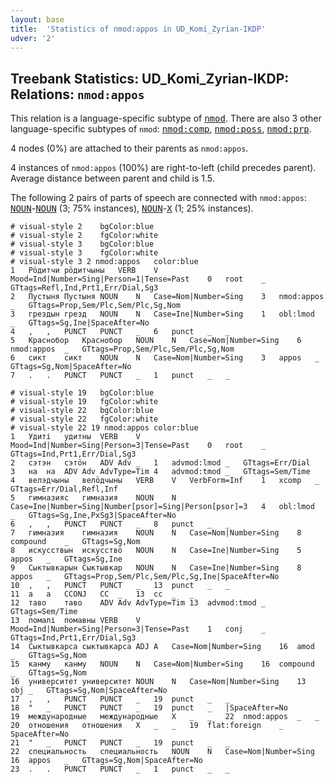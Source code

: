 ```yaml
---
layout: base
title:  'Statistics of nmod:appos in UD_Komi_Zyrian-IKDP'
udver: '2'
---
```


## Treebank Statistics: UD_Komi_Zyrian-IKDP: Relations: `nmod:appos`

This relation is a language-specific subtype of <tt><a href="kpv_ikdp-dep-nmod.html">nmod</a></tt>.
There are also 3 other language-specific subtypes of `nmod`: <tt><a href="kpv_ikdp-dep-nmod-comp.html">nmod:comp</a></tt>, <tt><a href="kpv_ikdp-dep-nmod-poss.html">nmod:poss</a></tt>, <tt><a href="kpv_ikdp-dep-nmod-prp.html">nmod:prp</a></tt>.

4 nodes (0%) are attached to their parents as `nmod:appos`.

4 instances of `nmod:appos` (100%) are right-to-left (child precedes parent).
Average distance between parent and child is 1.5.

The following 2 pairs of parts of speech are connected with `nmod:appos`: <tt><a href="kpv_ikdp-pos-NOUN.html">NOUN</a></tt>-<tt><a href="kpv_ikdp-pos-NOUN.html">NOUN</a></tt> (3; 75% instances), <tt><a href="kpv_ikdp-pos-NOUN.html">NOUN</a></tt>-<tt><a href="kpv_ikdp-pos-X.html">X</a></tt> (1; 25% instances).


~~~ conllu
# visual-style 2	bgColor:blue
# visual-style 2	fgColor:white
# visual-style 3	bgColor:blue
# visual-style 3	fgColor:white
# visual-style 3 2 nmod:appos	color:blue
1	Рӧдитчи	рӧдитчыны	VERB	V	Mood=Ind|Number=Sing|Person=1|Tense=Past	0	root	_	GTtags=Refl,Ind,Prt1,Err/Dial,Sg3
2	Пустыня	Пустыня	NOUN	N	Case=Nom|Number=Sing	3	nmod:appos	_	GTtags=Prop,Sem/Plc,Sem/Plc,Sg,Nom
3	грездын	грезд	NOUN	N	Case=Ine|Number=Sing	1	obl:lmod	_	GTtags=Sg,Ine|SpaceAfter=No
4	,	,	PUNCT	PUNCT	_	6	punct	_	_
5	Краснобор	Краснобор	NOUN	N	Case=Nom|Number=Sing	6	nmod:appos	_	GTtags=Prop,Sem/Plc,Sem/Plc,Sg,Nom
6	сикт	сикт	NOUN	N	Case=Nom|Number=Sing	3	appos	_	GTtags=Sg,Nom|SpaceAfter=No
7	.	.	PUNCT	PUNCT	_	1	punct	_	_

~~~


~~~ conllu
# visual-style 19	bgColor:blue
# visual-style 19	fgColor:white
# visual-style 22	bgColor:blue
# visual-style 22	fgColor:white
# visual-style 22 19 nmod:appos	color:blue
1	Удиті	удитны	VERB	V	Mood=Ind|Number=Sing|Person=3|Tense=Past	0	root	_	GTtags=Ind,Prt1,Err/Dial,Sg3
2	сэтэн	сэтӧн	ADV	Adv	_	1	advmod:lmod	_	GTtags=Err/Dial
3	на	на	ADV	Adv	AdvType=Tim	4	advmod:tmod	_	GTtags=Sem/Time
4	велэдчыны	велӧдчыны	VERB	V	VerbForm=Inf	1	xcomp	_	GTtags=Err/Dial,Refl,Inf
5	гимназияс	гимназия	NOUN	N	Case=Ine|Number=Sing|Number[psor]=Sing|Person[psor]=3	4	obl:lmod	_	GTtags=Sg,Ine,PxSg3|SpaceAfter=No
6	,	,	PUNCT	PUNCT	_	8	punct	_	_
7	гимназия	гимназия	NOUN	N	Case=Nom|Number=Sing	8	compound	_	GTtags=Sg,Nom
8	искусствын	искусствӧ	NOUN	N	Case=Ine|Number=Sing	5	appos	_	GTtags=Sg,Ine
9	Сыктывкарын	Сыктывкар	NOUN	N	Case=Ine|Number=Sing	8	appos	_	GTtags=Prop,Sem/Plc,Sem/Plc,Sg,Ine|SpaceAfter=No
10	,	,	PUNCT	PUNCT	_	13	punct	_	_
11	а	а	CCONJ	CC	_	13	cc	_	_
12	таво	таво	ADV	Adv	AdvType=Tim	13	advmod:tmod	_	GTtags=Sem/Time
13	помалі	помавны	VERB	V	Mood=Ind|Number=Sing|Person=3|Tense=Past	1	conj	_	GTtags=Ind,Prt1,Err/Dial,Sg3
14	Сыктывкарса	сыктывкарса	ADJ	A	Case=Nom|Number=Sing	16	amod	_	GTtags=Sg,Nom
15	канму	канму	NOUN	N	Case=Nom|Number=Sing	16	compound	_	GTtags=Sg,Nom
16	университет	университет	NOUN	N	Case=Nom|Number=Sing	13	obj	_	GTtags=Sg,Nom|SpaceAfter=No
17	,	,	PUNCT	PUNCT	_	19	punct	_	_
18	"	_	PUNCT	PUNCT	_	19	punct	_	|SpaceAfter=No
19	международные	международные	X	_	_	22	nmod:appos	_	_
20	отношения	отношения	X	_	_	19	flat:foreign	_	SpaceAfter=No
21	"	_	PUNCT	PUNCT	_	19	punct	_	_
22	специальность	специальность	NOUN	N	Case=Nom|Number=Sing	16	appos	_	GTtags=Sg,Nom|SpaceAfter=No
23	.	.	PUNCT	PUNCT	_	1	punct	_	_

~~~


